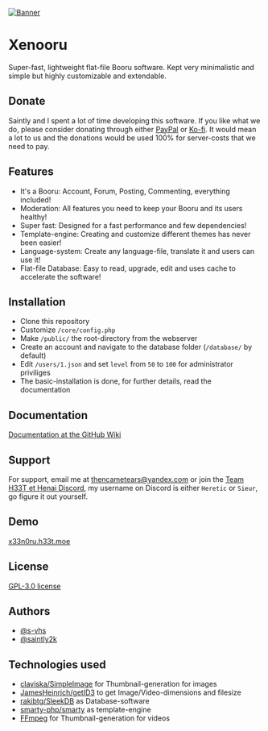 [![Banner](https://cdn.h33t.moe/images/repo_banners/xenooru.png)](https://github.com/s-vhs/xenooru)

# Xenooru

Super-fast, lightweight flat-file Booru software. Kept very minimalistic and simple but highly customizable and extendable.

## Donate

Saintly and I spent a lot of time developing this software. If you like what we do, please consider donating through either [PayPal](https://paypal.me/WOLFRAMEdev) or [Ko-fi](https://ko-fi.com/saintly). It would mean a lot to us and the donations would be used 100% for server-costs that we need to pay.

## Features

- It's a Booru: Account, Forum, Posting, Commenting, everything included!
- Moderation: All features you need to keep your Booru and its users healthy!
- Super fast: Designed for a fast performance and few dependencies!
- Template-engine: Creating and customize different themes has never been easier!
- Language-system: Create any language-file, translate it and users can use it!
- Flat-file Database: Easy to read, upgrade, edit and uses cache to accelerate the software!

## Installation

- Clone this repository
- Customize `/core/config.php`
- Make `/public/` the root-directory from the webserver
- Create an account and navigate to the database folder (`/database/` by default)
- Edit `/users/1.json` and set `level` from `50` to `100` for administrator priviliges
- The basic-installation is done, for further details, read the documentation

## Documentation

[Documentation at the GitHub Wiki](https://github.com/s-vhs/Xenooru/Wiki)

## Support

For support, email me at [thencametears@yandex.com](mailto:thencametears@yandex.com) or join the [Team H33T et Henai Discord](https://discord.gg/uahG2fKVvg), my username on Discord is either `Heretic` or `Sieur`, go figure it out yourself.

## Demo

[x33n0ru.h33t.moe](https://x33n0ru.h33t.moe)

## License

[GPL-3.0 license](https://github.com/s-vhs/Xenooru/blob/main/LICENSE)

## Authors

- [@s-vhs](https://www.github.com/s-vhs)
- [@saintly2k](https://www.github.com/saintly2k)

## Technologies used

- [claviska/SimpleImage](https://github.com/claviska/SimpleImage) for Thumbnail-generation for images
- [JamesHeinrich/getID3](https://github.com/JamesHeinrich/getID3) to get Image/Video-dimensions and filesize
- [rakibtg/SleekDB](https://github.com/rakibtg/SleekDB) as Database-software
- [smarty-php/smarty](https://github.com/smarty-php/smarty) as template-engine
- [FFmpeg](https://ffmpeg.org) for Thumbnail-generation for videos